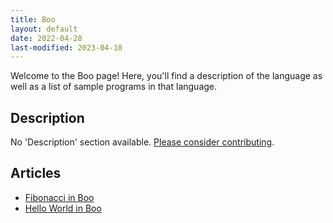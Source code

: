 ```yaml
---
title: Boo
layout: default
date: 2022-04-28
last-modified: 2023-04-10
---
```


Welcome to the Boo page! Here, you'll find a description of the language as well as a list of sample programs in that language.

## Description

No 'Description' section available. [Please consider contributing](https://github.com/TheRenegadeCoder/sample-programs-website).

## Articles

- [Fibonacci in Boo](https://sampleprograms.io/projects/fibonacci/boo)
- [Hello World in Boo](https://sampleprograms.io/projects/hello-world/boo)